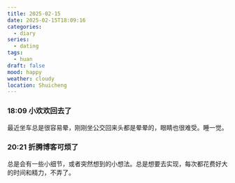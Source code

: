 ```yaml
---
title: 2025-02-15
date: 2025-02-15T18:09:16
categories:
  - diary
series:
  - dating
tags:
  - huan
draft: false
mood: happy
weather: cloudy
location: Shuicheng
---
```



### 18:09 小欢欢回去了

最近坐车总是很容易晕，刚刚坐公交回来头都是晕晕的，眼睛也很难受。睡一觉。

### 20:21 折腾博客可烦了

总是会有一些小细节，或者突然想到的小想法。总是想要去实现，每次都花费好大的时间和精力，不弄了。
